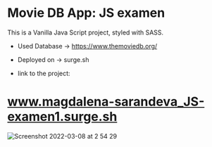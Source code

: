 # Movie DB App: JS examen

This is a Vanilla Java Script project, styled with SASS.

- Used Database → https://www.themoviedb.org/

- Deployed on → surge.sh 

- link to the project:

# www.magdalena-sarandeva_JS-examen1.surge.sh


![Screenshot 2022-03-08 at 2 54 29](https://user-images.githubusercontent.com/91531129/157156084-0e2a45c1-5cb3-46f5-bfdb-6ed3d29c14ef.png)
